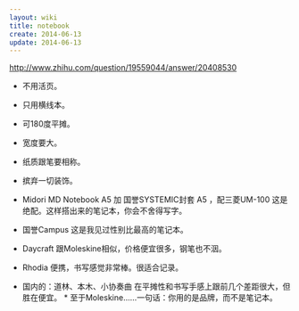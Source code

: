 ```yaml
---
layout: wiki
title: notebook
create: 2014-06-13
update: 2014-06-13
---
```


http://www.zhihu.com/question/19559044/answer/20408530

* 不用活页。
* 只用横线本。
* 可180度平摊。
* 宽度要大。
* 纸质跟笔要相称。
* 摈弃一切装饰。

* Midori MD Notebook A5 加 国誉SYSTEMIC封套 A5 ，配三菱UM-100
这是绝配。这样搭出来的笔记本，你会不舍得写字。
* 国誉Campus
这是我见过性别比最高的笔记本。
* Daycraft
跟Moleskine相似，价格便宜很多，钢笔也不洇。
* Rhodia
便携，书写感觉非常棒。很适合记录。
* 国内的：道林、本木、小协奏曲
在平摊性和书写手感上跟前几个差距很大，但胜在便宜。
\* 至于Moleskine……一句话：你用的是品牌，而不是笔记本。
